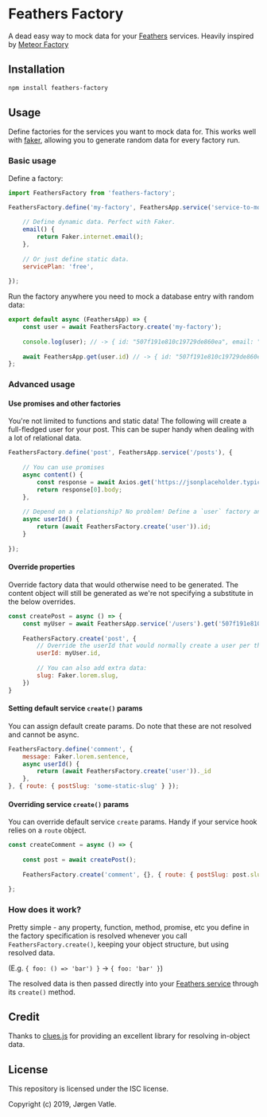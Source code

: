 # Feathers Factory
A dead easy way to mock data for your [Feathers](https://feathersjs.com/) services. Heavily inspired by 
[Meteor Factory](https://github.com/versolearning/meteor-factory)

## Installation
```bash
npm install feathers-factory
```

## Usage
Define factories for the services you want to mock data for. This works well with 
[faker](https://www.npmjs.com/package/faker), allowing you to generate random data for every factory run.

### Basic usage
Define a factory:
```js
import FeathersFactory from 'feathers-factory';

FeathersFactory.define('my-factory', FeathersApp.service('service-to-mock-for'), {
    
    // Define dynamic data. Perfect with Faker.
    email() {
        return Faker.internet.email();
    },
    
    // Or just define static data.
    servicePlan: 'free',
    
});
```

Run the factory anywhere you need to mock a database entry with random data:
```js
export default async (FeathersApp) => {
    const user = await FeathersFactory.create('my-factory');
    
    console.log(user); // -> { id: "507f191e810c19729de860ea", email: "Damaris8@yahoo.com", servicePlan: "free" }
    
    await FeathersApp.get(user.id) // -> { id: "507f191e810c19729de860ea", email: "Damaris8@yahoo.com", servicePlan: "free" }
};
```

### Advanced usage

#### Use promises and other factories
You're not limited to functions and static data! The following will create a full-fledged user for your post.
This can be super handy when dealing with a lot of relational data.
```js
FeathersFactory.define('post', FeathersApp.service('/posts'), {
    
    // You can use promises
    async content() {
        const response = await Axios.get('https://jsonplaceholder.typicode.com/posts');
        return response[0].body;
    },
    
    // Depend on a relationship? No problem! Define a `user` factory and:
    async userId() {
        return (await FeathersFactory.create('user')).id;
    }
    
});
```

#### Override properties
Override factory data that would otherwise need to be generated. The content object will still be generated as we're
not specifying a substitute in the below overrides.
```js
const createPost = async () => {
    const myUser = await FeathersApp.service('/users').get('507f191e810c19729de860ea');
    
    FeathersFactory.create('post', {
        // Override the userId that would normally create a user per the example above.
        userId: myUser.id,
        
        // You can also add extra data:
        slug: Faker.lorem.slug,
    })
}
```

#### Setting default service `create()` params
You can assign default create params. Do note that these are not resolved and cannot be async.
```js
FeathersFactory.define('comment', {
    message: Faker.lorem.sentence,
    async userId() {
        return (await FeathersFactory.create('user'))._id
    },
}, { route: { postSlug: 'some-static-slug' } });
```

#### Overriding service `create()` params
You can override default service `create` params. Handy if your service hook relies on a `route` object. 
```js
const createComment = async () => {
    
    const post = await createPost();
    
    FeathersFactory.create('comment', {}, { route: { postSlug: post.slug } })
    
};
```


### How does it work?
Pretty simple - any property, function, method, promise, etc you define in the factory specification is resolved
whenever you call `FeathersFactory.create()`, keeping your object structure, but using resolved data.

(E.g. `{ foo: () => 'bar') }` -> `{ foo: 'bar' }`)

The resolved data is then passed directly into your 
[Feathers service](https://crow.docs.feathersjs.com/guides/basics/services.html#service-methods) through its 
`create()` method.

## Credit
Thanks to [clues.js](https://www.npmjs.com/package/clues) for providing an excellent library for resolving in-object data.

## License
This repository is licensed under the ISC license.

Copyright (c) 2019, Jørgen Vatle.